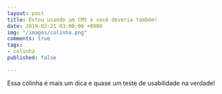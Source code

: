 ```yaml
---
layout: post
title: Estou usando um CMS e você deveria também!
date: 2019-02-21 03:00:00 +0000
img: "/images/colinha.png"
comments: true
tags:
- colinha
published: false

---
```

Essa colinha é mais um dica e quase um teste de usabilidade na verdade!
